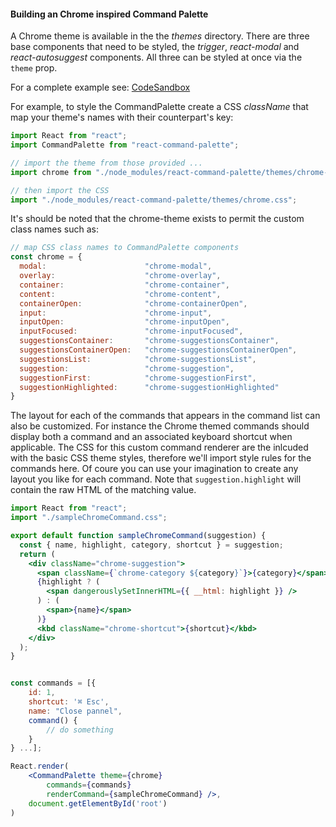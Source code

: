 #### Building an Chrome inspired Command Palette

A Chrome theme is available in the the _themes_ directory. There are three base components that need to be styled, the _trigger_, _react-modal_ and _react-autosuggest_ components. All three can be styled at once via the `theme` prop.

For a complete example see: [CodeSandbox](https://codesandbox.io/s/gfx7l)

For example, to style the CommandPalette create a CSS _className_ that map your theme's names with their counterpart's key:

```js
import React from "react";
import CommandPalette from "react-command-palette";

// import the theme from those provided ...
import chrome from "./node_modules/react-command-palette/themes/chrome-theme";

// then import the CSS
import "./node_modules/react-command-palette/themes/chrome.css";
```

It's should be noted that the chrome-theme exists to permit the custom class names such as:

```js
// map CSS class names to CommandPalette components
const chrome = {
  modal:                      "chrome-modal",
  overlay:                    "chrome-overlay",
  container:                  "chrome-container",
  content:                    "chrome-content",
  containerOpen:              "chrome-containerOpen",
  input:                      "chrome-input",
  inputOpen:                  "chrome-inputOpen",
  inputFocused:               "chrome-inputFocused",
  suggestionsContainer:       "chrome-suggestionsContainer",
  suggestionsContainerOpen:   "chrome-suggestionsContainerOpen",
  suggestionsList:            "chrome-suggestionsList",
  suggestion:                 "chrome-suggestion",
  suggestionFirst:            "chrome-suggestionFirst",
  suggestionHighlighted:      "chrome-suggestionHighlighted"
}
```

The layout for each of the commands that appears in the command list can also be customized. For instance the Chrome themed commands should display both a command and an associated keyboard shortcut when applicable. The CSS for this custom command renderer are the inlcuded with the basic CSS theme styles, therefore we'll import style rules for the commands here. Of coure you can use your imagination to create any layout you like for each command. Note that `suggestion.highlight` will contain the raw HTML of the matching value.

```jsx
import React from "react";
import "./sampleChromeCommand.css";

export default function sampleChromeCommand(suggestion) {
  const { name, highlight, category, shortcut } = suggestion;
  return (
    <div className="chrome-suggestion">
      <span className={`chrome-category ${category}`}>{category}</span>
      {highlight ? (
        <span dangerouslySetInnerHTML={{ __html: highlight }} />
      ) : (
        <span>{name}</span>
      )}
      <kbd className="chrome-shortcut">{shortcut}</kbd>
    </div>
  );
}


const commands = [{
    id: 1,
    shortcut: '⌘ Esc',
    name: "Close pannel",
    command() {
        // do something
    }
} ...];

React.render(
    <CommandPalette theme={chrome} 
        commands={commands} 
        renderCommand={sampleChromeCommand} />, 
    document.getElementById('root')
)
```

